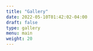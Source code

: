 ```yaml
---
title: "Gallery"
date: 2022-05-10T01:42:02-04:00
draft: false
type: gallery
menu: main
weight: 20
---
```


